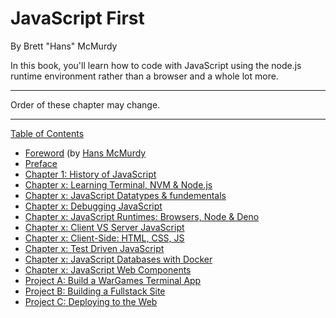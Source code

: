 # JavaScript First
By Brett "Hans" McMurdy

In this book, you'll learn how to code with JavaScript using the node.js runtime environment rather than a browser and a whole lot more.

-----

Order of these chapter may change.

-----

[Table of Contents](toc.md)

* [Foreword](foreword.md) (by [Hans McMurdy]()
* [Preface](../preface.md)
* [Chapter 1: History of JavaScript](ch1.md)
* [Chapter x: Learning Terminal, NVM & Node.js](ch2.md)
* [Chapter x: JavaScript Datatypes & fundementals](ch3.md)
* [Chapter x: Debugging JavaScript](chx.md)
* [Chapter x: JavaScript Runtimes: Browsers, Node & Deno](chx.md)
* [Chapter x: Client VS Server JavaScript](chx.md)
* [Chapter x: Client-Side: HTML, CSS, JS ](chx.md)
* [Chapter x: Test Driven JavaScript](chx.md)
* [Chapter x: JavaScript Databases with Docker](chx.md)
* [Chapter x: JavaScript Web Components](chx.md)
* [Project A: Build a WarGames Terminal App](project1.md)
* [Project B: Building a Fullstack Site](project2.md)
* [Project C: Deploying to the Web](project3.md)
